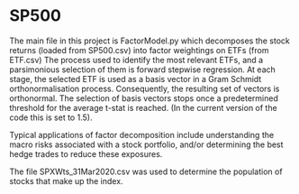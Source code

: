 # SP500

The main file in this project is FactorModel.py which decomposes the stock returns (loaded from SP500.csv) into factor weightings on ETFs (from ETF.csv)
The process used to identify the most relevant ETFs, and a parsimonious selection of them is forward stepwise regression.  At each stage, the selected ETF is used as a basis vector in a Gram Schmidt orthonormalisation process.  Consequently, the resulting set of vectors is orthonormal.  The selection of basis vectors stops once a predetermined threshold for the average t-stat is reached. (In the current version of the code this is set to 1.5).

Typical applications of factor decomposition include understanding the macro risks associated with a stock portfolio, and/or determining the best hedge trades to reduce these exposures.

The file SPXWts_31Mar2020.csv was used to determine the population of stocks that make up the index.
